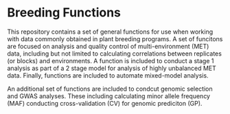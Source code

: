 # Breeding Functions

This repository contains a set of general functions for use when working with data commonly obtained in plant breeding programs. A set of funcitons are focused on analysis and quality control of multi-environment (MET) data, including but not limited to calculating correlations between replicates (or blocks) and environments. A function is included to conduct a stage 1 analysis as part of a 2 stage model for analysis of highly unbalanced MET data. Finally, functions are included to automate mixed-model analysis.

An additional set of functions are included to condcut genomic selection and GWAS analyses. These including calculating minor allele frequency (MAF) 
conducting cross-validation (CV) for genomic prediciton (GP).
